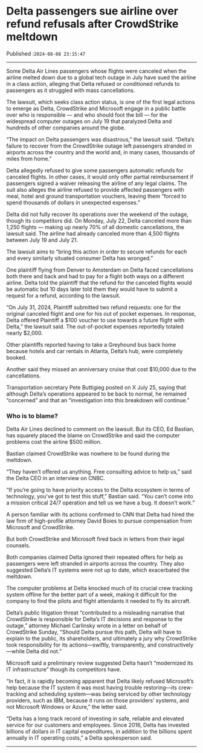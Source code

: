 # Delta passengers sue airline over refund refusals after CrowdStrike meltdown

Published :`2024-08-08 23:15:47`

---

Some Delta Air Lines passengers whose flights were canceled when the airline melted down due to a global tech outage in July have sued the airline in a class action, alleging that Delta refused or conditioned refunds to passengers as it struggled with mass cancellations.

The lawsuit, which seeks class action status, is one of the first legal actions to emerge as Delta, CrowdStrike and Microsoft engage in a public battle over who is responsible — and who should foot the bill — for the widespread computer outages on July 19 that paralyzed Delta and hundreds of other companies around the globe.

“The impact on Delta passengers was disastrous,” the lawsuit said. “Delta’s failure to recover from the CrowdStrike outage left passengers stranded in airports across the country and the world and, in many cases, thousands of miles from home.”

Delta allegedly refused to give some passengers automatic refunds for canceled flights. In other cases, it would only offer partial reimbursement if passengers signed a waiver releasing the airline of any legal claims. The suit also alleges the airline refused to provide affected passengers with meal, hotel and ground transportation vouchers, leaving them “forced to spend thousands of dollars in unexpected expenses.”

Delta did not fully recover its operations over the weekend of the outage, though its competitors did. On Monday, July 22, Delta canceled more than 1,250 flights — making up nearly 70% of all domestic cancellations, the lawsuit said. The airline had already canceled more than 4,500 flights between July 19 and July 21.

The lawsuit aims to “bring this action in order to secure refunds for each and every similarly situated consumer Delta has wronged.”

One plaintiff flying from Denver to Amsterdam on Delta faced cancellations both there and back and had to pay for a flight both ways on a different airline. Delta told the plaintiff that the refund for the canceled flights would be automatic but 10 days later told them they would have to submit a request for a refund, according to the lawsuit.

“On July 31, 2024, Plaintiff submitted two refund requests: one for the original canceled flight and one for his out of pocket expenses. In response, Delta offered Plaintiff a $100 voucher to use towards a future flight with Delta,” the lawsuit said. The out-of-pocket expenses reportedly totaled nearly $2,000.

Other plaintiffs reported having to take a Greyhound bus back home because hotels and car rentals in Atlanta, Delta’s hub, were completely booked.

Another said they missed an anniversary cruise that cost $10,000 due to the cancellations.

Transportation secretary Pete Buttigieg posted on X July 25, saying that although Delta’s operations appeared to be back to normal, he remained “concerned” and that an “investigation into this breakdown will continue.”

### Who is to blame?

Delta Air Lines declined to comment on the lawsuit. But its CEO, Ed Bastian, has squarely placed the blame on CrowdStrike and said the computer problems cost the airline $500 million.

Bastian claimed CrowdStrike was nowhere to be found during the meltdown.

“They haven’t offered us anything. Free consulting advice to help us,” said the Delta CEO in an interview on CNBC.

“If you’re going to have priority access to the Delta ecosystem in terms of technology, you’ve got to test this stuff,” Bastian said. “You can’t come into a mission critical 24/7 operation and tell us we have a bug. It doesn’t work.”

A person familiar with its actions confirmed to CNN that Delta had hired the law firm of high-profile attorney David Boies to pursue compensation from Microsoft and CrowdStrike.

But both CrowdStrike and Microsoft fired back in letters from their legal counsels.

Both companies claimed Delta ignored their repeated offers for help as passengers were left stranded in airports across the country. They also suggested Delta’s IT systems were not up to date, which exacerbated the meltdown.

The computer problems at Delta knocked much of its crucial crew tracking system offline for the better part of a week, making it difficult for the company to find the pilots and flight attendants it needed to fly its aircraft.

Delta’s public litigation threat “contributed to a misleading narrative that CrowdStrike is responsible for Delta’s IT decisions and response to the outage,” attorney Michael Carlinsky wrote in a letter on behalf of CrowdStrike Sunday, “Should Delta pursue this path, Delta will have to explain to the public, its shareholders, and ultimately a jury why CrowdStrike took responsibility for its actions—swiftly, transparently, and constructively—while Delta did not.”

Microsoft said a preliminary review suggested Delta hasn’t “modernized its IT infrastructure” though its competitors have.

“In fact, it is rapidly becoming apparent that Delta likely refused Microsoft’s help because the IT system it was most having trouble restoring—its crew-tracking and scheduling system—was being serviced by other technology providers, such as IBM, because it runs on those providers’ systems, and not Microsoft Windows or Azure,” the letter said.

“Delta has a long track record of investing in safe, reliable and elevated service for our customers and employees. Since 2016, Delta has invested billions of dollars in IT capital expenditures, in addition to the billions spent annually in IT operating costs,” a Delta spokesperson said.

---


